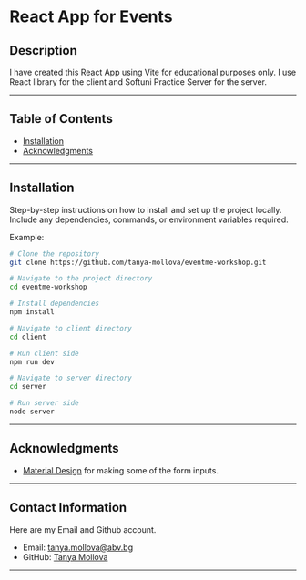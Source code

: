 # **React App for Events**

## **Description**

I have created this React App using Vite for educational purposes only.
I use React library for the client and Softuni Practice Server for the server.

---

## **Table of Contents**

- [Installation](#installation)
- [Acknowledgments](#acknowledgments)

---

## **Installation**

Step-by-step instructions on how to install and set up the project locally. Include any dependencies, commands, or environment variables required.

Example:

```bash
# Clone the repository
git clone https://github.com/tanya-mollova/eventme-workshop.git

# Navigate to the project directory
cd eventme-workshop

# Install dependencies
npm install

# Navigate to client directory
cd client

# Run client side
npm run dev

# Navigate to server directory
cd server

# Run server side
node server

```

---

## **Acknowledgments**

- [Material Design](https://mui.com/material-ui/) for making some of the form inputs.

---

## **Contact Information**

Here are my Email and Github account.

- Email: tanya.mollova@abv.bg
- GitHub: [Tanya Mollova](https://github.com/tanya-mollova)

---
